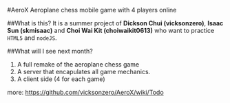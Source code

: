 #AeroX
Aeroplane chess mobile game with 4 players online


##What is this?
It is a summer project of **Dickson Chui (vicksonzero)**, **Isaac Sun (skmisaac)** and **Choi Wai Kit (choiwaikit0613)** who want to practice `HTML5` and `nodeJS`.


##What will I see next month?
1. A full remake of the aeroplane chess game
1. A server that encapulates all game mechanics.
1. A client side (4 for each game)

more: https://github.com/vicksonzero/AeroX/wiki/Todo
